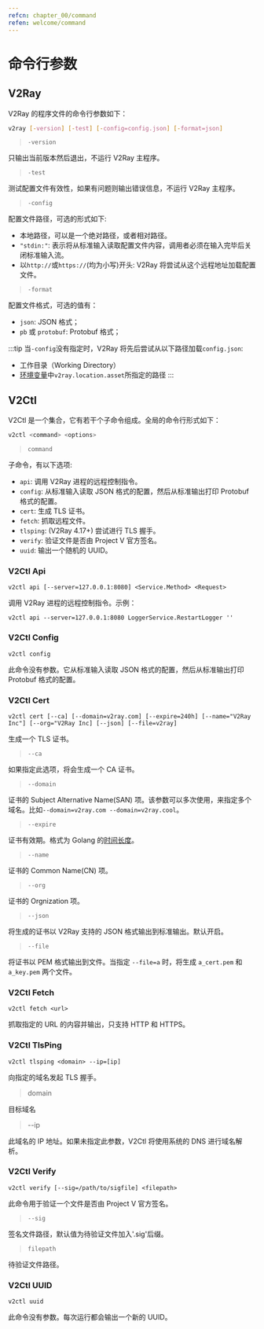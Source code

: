 ```yaml
---
refcn: chapter_00/command
refen: welcome/command
---
```


# 命令行参数

## V2Ray

V2Ray 的程序文件的命令行参数如下：

```bash
v2ray [-version] [-test] [-config=config.json] [-format=json]
```

> `-version`

只输出当前版本然后退出，不运行 V2Ray 主程序。

> `-test`

测试配置文件有效性，如果有问题则输出错误信息，不运行 V2Ray 主程序。

> `-config`

配置文件路径，可选的形式如下:

* 本地路径，可以是一个绝对路径，或者相对路径。
* `"stdin:"`: 表示将从标准输入读取配置文件内容，调用者必须在输入完毕后关闭标准输入流。
* 以`http://`或`https://`(均为小写)开头: V2Ray 将尝试从这个远程地址加载配置文件。

> `-format`

配置文件格式，可选的值有：

* `json`: JSON 格式；
* `pb` 或 `protobuf`: Protobuf 格式；

:::tip
当`-config`没有指定时，V2Ray 将先后尝试从以下路径加载`config.json`:
* 工作目录（Working Directory）
* [环境变量](../config/env.md)中`v2ray.location.asset`所指定的路径
:::

## V2Ctl

V2Ctl 是一个集合，它有若干个子命令组成。全局的命令行形式如下：

```bash
v2ctl <command> <options>
```

> `command`

子命令，有以下选项:

* `api`: 调用 V2Ray 进程的远程控制指令。
* `config`: 从标准输入读取 JSON 格式的配置，然后从标准输出打印 Protobuf 格式的配置。
* `cert`: 生成 TLS 证书。
* `fetch`: 抓取远程文件。
* `tlsping`: (V2Ray 4.17+) 尝试进行 TLS 握手。
* `verify`: 验证文件是否由 Project V 官方签名。
* `uuid`: 输出一个随机的 UUID。

### V2Ctl Api

`v2ctl api [--server=127.0.0.1:8080] <Service.Method> <Request>`

调用 V2Ray 进程的远程控制指令。示例：

`v2ctl api --server=127.0.0.1:8080 LoggerService.RestartLogger ''`

### V2Ctl Config

`v2ctl config`

此命令没有参数。它从标准输入读取 JSON 格式的配置，然后从标准输出打印 Protobuf 格式的配置。

### V2Ctl Cert

`v2ctl cert [--ca] [--domain=v2ray.com] [--expire=240h] [--name="V2Ray Inc"] [--org="V2Ray Inc] [--json] [--file=v2ray]`

生成一个 TLS 证书。

> `--ca`

如果指定此选项，将会生成一个 CA 证书。

> `--domain`

证书的 Subject Alternative Name(SAN) 项。该参数可以多次使用，来指定多个域名。比如`--domain=v2ray.com --domain=v2ray.cool`。

> `--expire`

证书有效期。格式为 Golang 的[时间长度](https://golang.org/pkg/time/#ParseDuration)。

> `--name`

证书的 Common Name(CN) 项。

> `--org`

证书的 Orgnization 项。

> `--json`

将生成的证书以 V2Ray 支持的 JSON 格式输出到标准输出。默认开启。

> `--file`

将证书以 PEM 格式输出到文件。当指定 `--file=a` 时，将生成 `a_cert.pem` 和 `a_key.pem` 两个文件。

### V2Ctl Fetch

`v2ctl fetch <url>`

抓取指定的 URL 的内容并输出，只支持 HTTP 和 HTTPS。

### V2Ctl TlsPing

`v2ctl tlsping <domain> --ip=[ip]`

向指定的域名发起 TLS 握手。

> domain

目标域名

> --ip

此域名的 IP 地址。如果未指定此参数，V2Ctl 将使用系统的 DNS 进行域名解析。

### V2Ctl Verify

`v2ctl verify [--sig=/path/to/sigfile] <filepath>`

此命令用于验证一个文件是否由 Project V 官方签名。

> `--sig`

签名文件路径，默认值为待验证文件加入'.sig'后缀。

> `filepath`

待验证文件路径。

### V2Ctl UUID

`v2ctl uuid`

此命令没有参数。每次运行都会输出一个新的 UUID。
